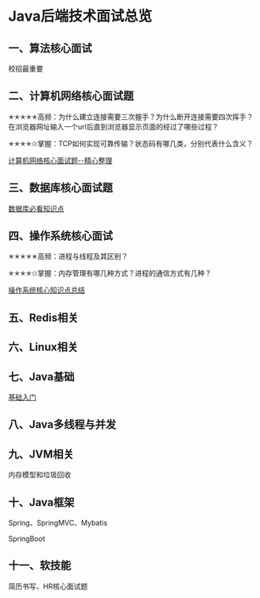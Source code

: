 # Java后端技术面试总览



## 一、算法核心面试

校招最重要



## 二、计算机网络核心面试题

✭✭✭✭✭高频：为什么建立连接需要三次握手？为什么断开连接需要四次挥手？在浏览器网址输入一个url后直到浏览器显示页面的经过了哪些过程？

✭✭✭✭✩掌握：TCP如何实现可靠传输？状态码有哪几类，分别代表什么含义？

[计算机网络核心面试题--精心整理](https://github.com/yuzhouStayHungry/the_Element_Of_IT_Interview/blob/master/2020%E6%A0%B8%E5%BF%83%E9%9D%A2%E8%AF%95%E9%A2%98--%E8%AE%A1%E7%AE%97%E6%9C%BA%E7%BD%91%E7%BB%9C.md)

## 三、数据库核心面试题

[数据库必看知识点](https://github.com/yuzhouStayHungry/the_Element_Of_IT_Interview/blob/master/2020%E6%A0%B8%E5%BF%83%E9%9D%A2%E8%AF%95%E9%A2%98--MySQL.md)

## 四、操作系统核心面试

✭✭✭✭✭高频：进程与线程及其区别？

✭✭✭✭✩掌握：内存管理有哪几种方式？进程的通信方式有几种？

[操作系统核心知识点总结](https://github.com/yuzhouStayHungry/the_Element_Of_IT_Interview/blob/master/2020%E6%A0%B8%E5%BF%83%E9%9D%A2%E8%AF%95%E9%A2%98--%E6%93%8D%E4%BD%9C%E7%B3%BB%E7%BB%9F.md)

## 五、Redis相关



## 六、Linux相关



## 七、Java基础

[基础入门](https://github.com/yuzhouStayHungry/the_Element_Of_IT_Interview/blob/master/2020%E6%A0%B8%E5%BF%83%E9%9D%A2%E8%AF%95%E9%A2%98--Java%E5%9F%BA%E7%A1%80.md)

## 八、Java多线程与并发



## 九、JVM相关

内存模型和垃圾回收

## 十、Java框架

Spring、SpringMVC、Mybatis

SpringBoot

## 十一、软技能

简历书写、HR核心面试题



